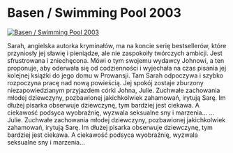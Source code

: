Basen / Swimming Pool 2003 
=============
[![Basen / Swimming Pool 2003 ](http://vidos.pl/images/player.gif)](http://vidos.pl/basen-swimming-pool-2003)

 Sarah, angielska autorka kryminałów, ma na koncie serię bestsellerów, które przyniosły jej sławię i pieniądze, ale nie zaspokoiły twórczych ambicji. Jest sfrustrowana i zniechęcona. Mówi o tym swojemu wydawcy Johnowi, a ten proponuje, aby oderwała się od codzienności i wyjechała na czas pisania jej kolejnej książki do jego domu w Prowansji. Tam Sarah odpoczywa i szybko rozpoczyna pracę nad nową powieścią. Jej spokój zostaje zburzony niezapowiedzianym przyjazdem córki Johna, Julie. Zuchwałe zachowania młodej dziewczyny, pozbawionej jakichkolwiek zahamowań, irytują Sarę. Im dłużej pisarka obserwuje dziewczynę, tym bardziej jest ciekawa. A ciekawość podsyca wyobraźnię, wyzwala seksualne sny i marzenia...   ... Julie. Zuchwałe zachowania młodej dziewczyny, pozbawionej jakichkolwiek zahamowań, irytują Sarę. Im dłużej pisarka obserwuje dziewczynę, tym bardziej jest ciekawa. A ciekawość podsyca wyobraźnię, wyzwala seksualne sny i marzenia...

